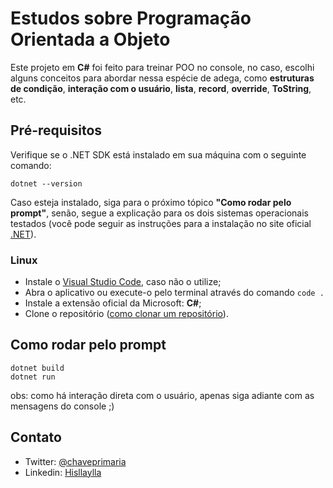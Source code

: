 # Estudos sobre Programação Orientada a Objeto

Este projeto em **C#** foi feito para treinar POO no console, no caso, escolhi alguns conceitos para abordar nessa espécie de adega, como **estruturas de condição**, **interação com o usuário**, **lista**, **record**, **override**, **ToString**, etc.

## Pré-requisitos
Verifique se o .NET SDK está instalado em sua máquina com o seguinte comando:
```
dotnet --version
```
Caso esteja instalado, siga para o próximo tópico **"Como rodar pelo prompt"**, senão, segue a explicação para os dois sistemas operacionais testados (você pode seguir as instruções para a instalação no site oficial [.NET](https://dotnet.microsoft.com/download/dotnet-core)). 

### Linux
- Instale o [Visual Studio Code](https://code.visualstudio.com/), caso não o utilize;
- Abra o aplicativo ou execute-o pelo terminal através do comando ```code .```
- Instale a extensão oficial da Microsoft: **C#**;
- Clone o repositório ([como clonar um repositório](https://docs.github.com/pt/repositories/creating-and-managing-repositories/cloning-a-repository)).

## Como rodar pelo prompt
```
dotnet build
dotnet run
```
obs: como há interação direta com o usuário, apenas siga adiante com as mensagens do console ;)

## Contato
- Twitter: [@chaveprimaria](https://twitter.com/chaveprimaria)
- Linkedin: [Hisllaylla](https://www.linkedin.com/in/hisllaylla/)
